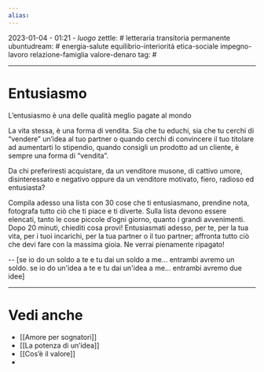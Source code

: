 ```yaml
---
alias: 
---
```

2023-01-04 - 01:21 - *luogo*
zettle: # letteraria transitoria permanente
ubuntudream: # energia-salute equilibrio-interiorità etica-sociale impegno-lavoro relazione-famiglia valore-denaro 
tag: #

---
# Entusiasmo

L’entusiasmo è una delle qualità meglio pagate al mondo

La vita stessa, è una forma di vendita. Sia che tu educhi, sia che tu cerchi di “vendere” un’idea al tuo partner o quando cerchi di convincere il tuo titolare ad aumentarti lo stipendio, quando consigli un prodotto ad un cliente, è sempre una forma di “vendita”.

Da chi preferiresti acquistare, da un venditore musone, di cattivo umore, disinteressato e negativo oppure da un venditore motivato, fiero, radioso ed entusiasta?

Compila adesso una lista con 30 cose che ti entusiasmano, prendine nota, fotografa tutto ciò che ti piace e ti diverte. Sulla lista devono essere elencati, tanto le cose piccole d’ogni giorno, quanto i grandi avvenimenti. Dopo 20 minuti, chiediti cosa provi! Entusiasmati adesso, per te, per la tua vita, per i tuoi incarichi, per la tua partner o il tuo partner; affronta tutto ciò che devi fare con la massima gioia. Ne verrai pienamente ripagato!

--
[se io do un soldo a te e tu dai un soldo a me... entrambi avremo un soldo.
se io do un'idea a te e tu dai un'idea a me... entrambi avremo due idee]



---
# Vedi anche
- [[Amore per sognatori]]
- [[La potenza di un’idea]]
- [[Cos’è il valore]]
- 